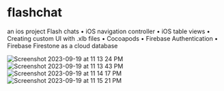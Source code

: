 # flashchat
an ios project
Flash chats
•	iOS navigation controller
•	iOS table views
•	Creating custom UI with .xlb files
•	Cocoapods 
•	Firebase Authentication
•	Firebase Firestone as a cloud database


![Screenshot 2023-09-19 at 11 13 24 PM](https://github.com/selinaliu0626/flashchat/assets/66767001/98b7eab3-67c8-43e5-ba1f-771f386af6fa)
![Screenshot 2023-09-19 at 11 13 43 PM](https://github.com/selinaliu0626/flashchat/assets/66767001/afcffbaf-09c3-4edd-b1e2-54b6f550c289)
![Screenshot 2023-09-19 at 11 14 17 PM](https://github.com/selinaliu0626/flashchat/assets/66767001/fa34c73a-4263-4be9-86d4-f88bbcce8ee0)
![Screenshot 2023-09-19 at 11 15 21 PM](https://github.com/selinaliu0626/flashchat/assets/66767001/29957003-11e0-42bb-adc1-f2592cbe2ccc)
